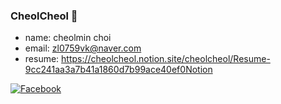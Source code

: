 ### CheolCheol 👋

<!--
**zlcjfalsvk/zlcjfalsvk** is a ✨ _special_ ✨ repository because its `README.md` (this file) appears on your GitHub profile.

Here are some ideas to get you started:

- 🔭 I’m currently working on ...
- 🌱 I’m currently learning ...
- 👯 I’m looking to collaborate on ...
- 🤔 I’m looking for help with ...
- 💬 Ask me about ...
- 📫 How to reach me: ...
- 😄 Pronouns: ...
- ⚡ Fun fact: ...
-->

- name: cheolmin choi
- email: zl0759vk@naver.com
- resume: https://cheolcheol.notion.site/cheolcheol/Resume-9cc241aa3a7b41a1860d7b99ace40ef0Notion

<!--
[![Notion](https://img.shields.io/badge/-Notion-1877f2?style=round-square&logo=Notion&labelColor=yellow&color=white&link=https://www.notion.so/cheolcheol/Portfolio-9cc241aa3a7b41a1860d7b99ace40ef0)](https://www.notion.so/cheolcheol/Portfolio-9cc241aa3a7b41a1860d7b99ace40ef0) 
-->

[![Facebook](https://img.shields.io/badge/-Facebook-1877f2?style=round-square&logo=facebook&logoColor=white&labelColor=blue&color=white&link=https://www.facebook.com/cheolmin.choi1)](https://www.facebook.com/cheolmin.choi1)
